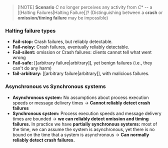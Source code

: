 
> [!NOTE] **Scenario**
> $C$ no longer perceives any activity from $C*$ -- a [[Halting Failures|Halting Failure]]?
> (Distinguishing between a **crash** or **omission/timing failure** may be impossible)
### Halting failure types
- **Fail-stop:** Crash failures, but reliably detectable.
- **Fail-noisy:** Crash failures, eventually reliably detectable.
- **Fail-silent:** omission or Crash failures: clients cannot tell what went wrong
- **Fail-safe:** [[arbitrary failure|arbitrary]], yet benign failures (i.e., they can't do any harm)
- **fail-arbitrary:** [[arbitrary failure|arbitrary]], with malicious failures.
### Asynchronous vs Synchronous systems
- **Asynchronous system:** No assumptions about process execution speeds or message delivery times $\to$ **Cannot reliably detect crash failures**
- **Synchronous system:** Process execution speeds and message delivery times are bounded $\to$ **we can reliably detect omission and timing failures.**
In practice we have **partially synchronous systems:** most of the time, we can assume the system is asynchronous, yet there is no bound on the time that a system is asynchronous $\to$ **Can normally reliably detect crash failures.**